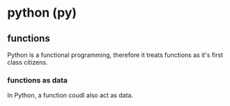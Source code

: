 # python (py)

## functions
Python is a functional programming, therefore it treats functions as it's first class citizens.

### functions as data
In Python, a function coudl also act as data.
